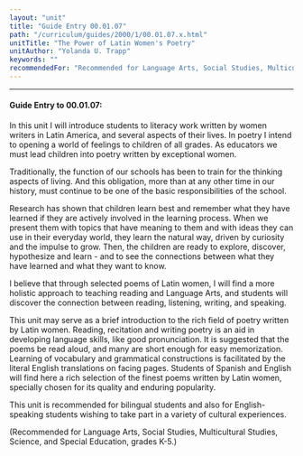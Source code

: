 ```yaml
---
layout: "unit"
title: "Guide Entry 00.01.07"
path: "/curriculum/guides/2000/1/00.01.07.x.html"
unitTitle: "The Power of Latin Women's Poetry"
unitAuthor: "Yolanda U. Trapp"
keywords: ""
recommendedFor: "Recommended for Language Arts, Social Studies, Multicultural Studies, Science, and Special Education, grades K-5."
---
```

<body>
<hr/>
<h4>
Guide Entry to 00.01.07:
</h4>
In this unit I will introduce students to literacy work written by women writers in Latin America, and several aspects of their lives. In poetry I intend to opening a world of feelings to children of all grades. As educators we must lead children into poetry written by exceptional women.
<p>
Traditionally, the function of our schools has been to train for the thinking aspects of living. And this obligation, more than at any other time in our history, must continue to be one of the basic responsibilities of the school.
</p>
<p>
Research has shown that children learn best and remember what they have learned if they are actively involved in the learning process. When we present them with topics that have meaning to them and with ideas they can use in their everyday world, they learn the natural way, driven by curiosity and the impulse to grow. Then, the children are ready to explore, discover, hypothesize and learn - and to see the connections between what they have learned and what they want to know.
</p>
<p>
I believe that through selected poems of Latin women, I will find a more holistic approach to teaching reading and Language Arts, and students will discover the connection between reading, listening, writing, and speaking.
</p>
<p>
This unit may serve as a brief introduction to the rich field of poetry written by Latin women. Reading, recitation and writing poetry is an aid in developing language skills, like good pronunciation. It is suggested that the poems be read aloud, and many are short enough for easy memorization. Learning of vocabulary and grammatical constructions is facilitated by the literal English translations on facing pages. Students of Spanish and English will find here a rich selection of the finest poems written by Latin women, specially chosen for its quality and enduring popularity.
</p>
<p>
This unit is recommended for bilingual students and also for English-speaking students wishing to take part in a variety of cultural experiences.
</p>
<p>
(Recommended for Language Arts, Social Studies, Multicultural Studies, Science, and Special Education, grades K-5.)
</p>
</body>
